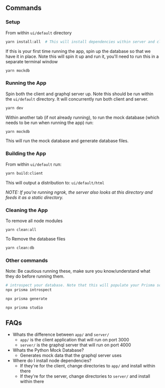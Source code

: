 
## Commands
### Setup
From within `ui/default` directory
```bash
yarn install:all  # This will install dependencies within server and client
```

If this is your first time running the app, spin up the database so that we have it in place. Note this will spin it up and run it, you'll need to run this in a separate terminal window
```bash
yarn mockdb
```

### Running the App
Spin both the client and graphql server up. Note this should be run within the `ui/default` directory. It will concurrently run both client and server.
```bash
yarn dev 
```

Within another tab (if not already running), to run the mock database (which needs to be run when running the app) run:
```bash
yarn mockdb 
```

This will run the mock database and generate database files.

### Building the App
From within `ui/default` run:
```bash
yarn build:client
```

This will output a distribution to: `ui/default/html`

*NOTE: If you're running ngrok, the server also looks at this directory and feeds it as a static directory.*

### Cleaning the App
To remove all node modules
```bash'
yarn clean:all
```

To Remove the database files
```bash
yarn clean:db
```

### Other commands
Note: Be cautious running these, make sure you know/understand what they do before running them.
```bash
# introspect your database. Note that this will populate your Prisma schema file with Prisma models that represent your database schema:
npx prisma introspect

npx prisma generate

npx prisma studio
```

## FAQs
- Whats the difference between `app/` and `server/`
  - `app/` is the client application that will run on port 3000
  - `server/` is the graphql server that will run on port 4000
- Whats the Python Mock Database?
  - Generates mock data that the graphql server uses
- Where do I install node dependencies?
  - If they're for the client, change directories to `app/` and install within there
  - If they're for the server, change directories to `server/` and install within there
